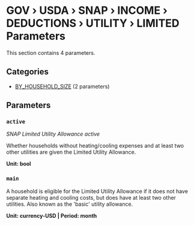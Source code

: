 # GOV › USDA › SNAP › INCOME › DEDUCTIONS › UTILITY › LIMITED Parameters

This section contains 4 parameters.

## Categories

- [BY_HOUSEHOLD_SIZE](by_household_size/index.md) (2 parameters)

## Parameters

### `active`
*SNAP Limited Utility Allowance active*

Whether households without heating/cooling expenses and at least two other utilities are given the Limited Utility Allowance.

**Unit: bool**


### `main`

A household is eligible for the Limited Utility Allowance if it does not have separate heating and cooling costs, but does have at least two other utilities. Also known as the 'basic' utility allowance.

**Unit: currency-USD | Period: month**

